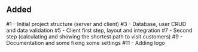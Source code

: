 

## Added

#1 - Initial project structure (server and client)
#3 - Database, user CRUD and data validation
#5 - Client first step, layout and integration
#7 - Second step (calculating and showing the shortest path to visit customers)
#9 - Documentation and some fixing some settings
#11 - Adding logo